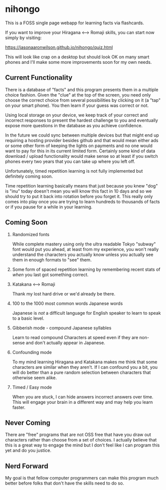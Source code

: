 # nihongo

This is a FOSS single page webapp for learning facts via flashcards.

If you want to improve your Hiragana <--> Romaji skills, you can start
now simply by visiting:

  https://jasonaaronwilson.github.io/nihongo/quiz.html

This will look like crap on a desktop but should look OK on many smart
phones and I'll make some more improvements soon for my own needs.

## Current Functionality

There is a database of "facts" and this program presents them in a
multiple choice fashion. Given the "clue" at the top of the screen,
you need only choose the correct choice from several possibilities by
clicking on it (a "tap" on your smart phone). You then learn if your
guess was correct or not.

Using local storage on your device, we keep track of your correct and
incorrect responses to present the hardest challenge to you and
eventually expose more questions in the database as you achieve
confidence.

In the future we could sync between multiple devices but that might
end up requiring a hosting provider besides github and that would mean
either ads or some other form of keeping the lights on payments and no
one would want to pay for this in its current limited form. Certainly
some kind of data download / upload functionality would make sense so
at least if you switch phones every two years that you can take up
where you left off.

Unfortunately, timed repetition learning is not fully implemented but
definitely coming soon.

Time repetition learning basically means that just because you knew
"dog" is "inu" today doesn't mean you will know this fact in 10 days
and so we should try to put it back into rotation before you forget
it. This really only comes into play once you are trying to learn
hundreds to thousands of facts or if you pause for a while in your
learning.

## Coming Soon

1. Randomized fonts

   While complete mastery using only the ultra readable Tokyo "subway"
   font would put you ahead, at least from my experience, you won't
   really understand the characters you actually know unless you
   actually see them in enough formats to "see" them.

1. Some form of spaced repetition learning by remembering recent
   stats of *when* you last got something correct.

2. Katakana <--> Romaji

   Thank my lost hard drive or we'd already be there.

3. 100 to the 1000 most common words Japanese words

   Japanese is *not* a difficult language for English speaker to
   learn to speak to a basic level.

4. Gibberish mode - compound Japanese syllables 

   Learn to read compound Characters at speed even if they are
   non-sense and don't actually appear in Japanese.

5. Confounding mode

   To my mind learning Hiragana and Katakana makes me think that some
   characters are similar when they aren't. If I can confound you a
   bit, you will do better than a pure random selection between
   characters that otherwise seem alike.

6. Timed / Easy mode

   When you are stuck, I can hide answers incorrect answers over
   time. This will engage your brain in a different way and may help
   you learn faster.

## Never Coming

There are "free" programs that are not OSS free that have you draw out
characters rather than choose from a set of choices. I actually believe
that this is a great way to engage the mind but I don't feel like I
can program this yet and do you justice.

## Nerd Forward

My goal is that fellow computer programmers can make this program much
better before folks that don't have the skills need to do so.

